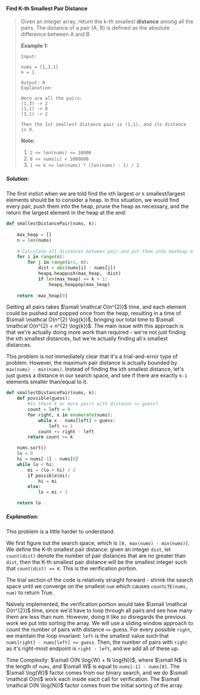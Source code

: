 #### Find K-th Smallest Pair Distance

> Given an integer array, return the k-th smallest **distance** among all the pairs. The distance of a pair \(A, B\) is defined as the absolute difference between A and B.
>
> **Example 1:**
>
> ```
> Input:
>
> nums = [1,3,1]
> k = 1
>
> Output: 0
> Explanation:
>
> Here are all the pairs: 
> (1,3) -> 2 
> (1,1) -> 0
> (3,1) -> 2
>
> Then the 1st smallest distance pair is (1,1), and its distance is 0.
> ```
>
> **Note:**
>
> 1. `2 <= len(nums) <= 10000`
> 2. `0 <= nums[i] < 1000000`
> 3. `1 <= k <= len(nums) * (len(nums) - 1) / 2`

##### Solution:

The first instict when we are told find the `k`th largest or `k` smallest/largest elements should be to consider a heap. In this situation, we would find every pair, push them into the heap, prune the heap as necessary, and the return the largest element in the heap at the end:

```py
def smallestDistancePair(nums, k):
    
    max_heap = []
    n = len(nums)
    
    # Calculate all distances between pair and put them into maxheap of size k
    for i in range(n):
        for j in range(i+1, n):
            dist = abs(nums[i] - nums[j])
            heapq.heappush(max_heap, -dist)
            if len(max_heap) == k + 1:
                heapq.heappop(max_heap)
                
    return -max_heap[0]
```

Getting all pairs takes $\small \mathcal O(n^{2})$ time, and each element could be pushed and popped once from the heap, resulting in a time of $\small \mathcal O(n^{2} \log{k})$, bringing our total time to $\small \mathcal O(n^{2} + n^{2} \log{k})$. The main issue with this approach is that we're actually doing more work than required - we're not just finding the `k`th smallest distances, but we're actually finding all `k` smallest distances.

This problem is not immediately clear that it's a trial-and-error type of problem. However, the maximum pair distance is actually bounded by `max(nums) - min(nums)`. Instead of finding the `k`th smallest distance, let's just guess a distance in our search space, and see if there are exactly `k-1` elements smaller than/equal to it.

```py
def smallestDistancePair(nums, k):
    def possible(guess):
        #Is there k or more pairs with distance <= guess?
        count = left = 0
        for right, x in enumerate(nums):
            while x - nums[left] > guess:
                left += 1
            count += right - left
        return count >= k

    nums.sort()
    lo = 0
    hi = nums[-1] - nums[0]
    while lo < hi:
        mi = (lo + hi) / 2
        if possible(mi):
            hi = mi
        else:
            lo = mi + 1

    return lo
```

##### Explanation:

This problem is a little harder to understand.

We first figure out the search space, which is `[0, max(nums) - min(nums)]`. We define the K-th smallest pair distance: given an integer `dist`, let `count(dist)` denote the number of pair distances that are no greater than `dist`, then the K-th smallest pair distance will be the smallest integer such that `count(dist) >= K`. This is the verification portion.

The trial section of the code is relatively straight forward - shrink the search space until we converge on the smallest `num` which causes `countLTE(nums, num)` to return True.

Naïvely implemented, the verification portion would take $\small \mathcal O(n^{2})$ time, since we'd have to loop through all pairs and see how many them are less than num. However, doing it like so disregards the previous work we put into sorting the array. We will use a sliding window approach to count the number of pairs with distance `<=` guess. For every possible `right`, we maintain the loop invariant: `left` is the smallest value such that `nums[right] - nums[left] <= guess`. Then, the number of pairs with `right` as it's right-most endpoint is `right - left`, and we add all of these up.

 Time Complexity: $\small O(N \log{W} + N \log{N})$, where $\small N$ is the length of `nums`, and $\small W$ is equal to `nums[-1] - nums[0]`. The $\small \log{W}$ factor comes from our binary search, and we do $\small \mathcal O(n)$ work each inside each call for verification. The $\small \mathcal O(N \log{N})$ factor comes from the initial sorting of the array. 



